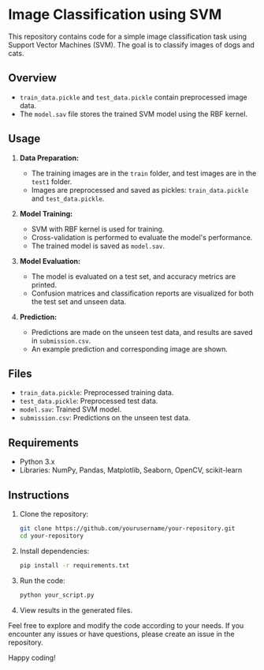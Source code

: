 # Image Classification using SVM

This repository contains code for a simple image classification task using Support Vector Machines (SVM). The goal is to classify images of dogs and cats.

## Overview

- `train_data.pickle` and `test_data.pickle` contain preprocessed image data.
- The `model.sav` file stores the trained SVM model using the RBF kernel.

## Usage

1. **Data Preparation:**
    - The training images are in the `train` folder, and test images are in the `test1` folder.
    - Images are preprocessed and saved as pickles: `train_data.pickle` and `test_data.pickle`.

2. **Model Training:**
    - SVM with RBF kernel is used for training.
    - Cross-validation is performed to evaluate the model's performance.
    - The trained model is saved as `model.sav`.

3. **Model Evaluation:**
    - The model is evaluated on a test set, and accuracy metrics are printed.
    - Confusion matrices and classification reports are visualized for both the test set and unseen data.

4. **Prediction:**
    - Predictions are made on the unseen test data, and results are saved in `submission.csv`.
    - An example prediction and corresponding image are shown.

## Files

- `train_data.pickle`: Preprocessed training data.
- `test_data.pickle`: Preprocessed test data.
- `model.sav`: Trained SVM model.
- `submission.csv`: Predictions on the unseen test data.

## Requirements

- Python 3.x
- Libraries: NumPy, Pandas, Matplotlib, Seaborn, OpenCV, scikit-learn

## Instructions

1. Clone the repository:

    ```bash
    git clone https://github.com/yourusername/your-repository.git
    cd your-repository
    ```

2. Install dependencies:

    ```bash
    pip install -r requirements.txt
    ```

3. Run the code:

    ```bash
    python your_script.py
    ```

4. View results in the generated files.

Feel free to explore and modify the code according to your needs. If you encounter any issues or have questions, please create an issue in the repository.

Happy coding!
